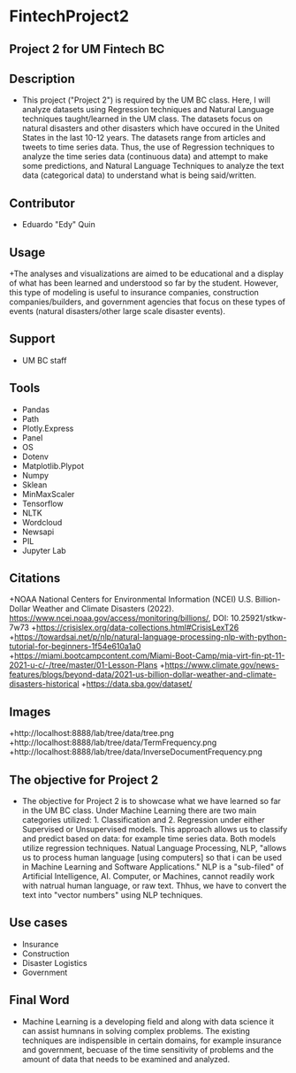 # FintechProject2
## Project 2 for UM Fintech BC
## Description
+ This project ("Project 2") is required by the UM BC class. Here, I will analyze datasets using Regression techniques and Natural Language techniques taught/learned in the UM class. The datasets focus on natural disasters and other disasters which have occured in the United States in the last 10-12 years. The datasets range from articles and tweets to time series data. Thus, the use of Regression techniques to analyze the time series data (continuous data) and attempt to make some predictions, and Natural Language Techniques to analyze the text data (categorical data) to understand what is being said/written. 

## Contributor
+ Eduardo "Edy" Quin

## Usage
+The analyses and visualizations are aimed to be educational and a display of what has been learned and understood so far by the student. However, this type of modeling is useful to insurance companies, construction companies/builders, and government agencies that focus on these types of events (natural disasters/other large scale disaster events). 

## Support
+ UM BC staff

## Tools
+ Pandas
+ Path
+ Plotly.Express
+ Panel
+ OS
+ Dotenv
+ Matplotlib.Plypot
+ Numpy
+ Sklean
+ MinMaxScaler
+ Tensorflow
+ NLTK
+ Wordcloud
+ Newsapi
+ PIL
+ Jupyter Lab

## Citations
+NOAA National Centers for Environmental Information (NCEI) U.S. Billion-Dollar Weather and Climate Disasters (2022). https://www.ncei.noaa.gov/access/monitoring/billions/, DOI: 10.25921/stkw-7w73
+https://crisislex.org/data-collections.html#CrisisLexT26
+https://towardsai.net/p/nlp/natural-language-processing-nlp-with-python-tutorial-for-beginners-1f54e610a1a0
+https://miami.bootcampcontent.com/Miami-Boot-Camp/mia-virt-fin-pt-11-2021-u-c/-/tree/master/01-Lesson-Plans
+https://www.climate.gov/news-features/blogs/beyond-data/2021-us-billion-dollar-weather-and-climate-disasters-historical
+https://data.sba.gov/dataset/

## Images
+http://localhost:8888/lab/tree/data/tree.png
+http://localhost:8888/lab/tree/data/TermFrequency.png
+http://localhost:8888/lab/tree/data/InverseDocumentFrequency.png

## The objective for Project 2
+ The objective for Project 2 is to showcase what we have learned so far in the UM BC class. Under Machine Learning there are two main categories utilized: 1. Classification and 2. Regression under either Supervised or Unsupervised models. This approach allows us to classify and predict based on data: for example time series data. Both models utilize regression techniques. Natual Language Processing, NLP, "allows us to process human language [using computers] so that i can be used in Machine Learning and Software Applications." NLP is a "sub-filed" of Artificial Intelligence, AI. Computer, or Machines, cannot readily work with natrual human language, or raw text. Thhus, we have to convert the text into "vector numbers" using NLP techniques. 

## Use cases 
+ Insurance
+ Construction
+ Disaster Logistics
+ Government

## Final Word
+ Machine Learning is a developing field and along with data science it can assist humnans in solving complex problems. The existing techniques are indispensible in certain domains, for example insurance and government, becuase of the time sensitivity of problems and the amount of data that needs to be examined and analyzed. 



